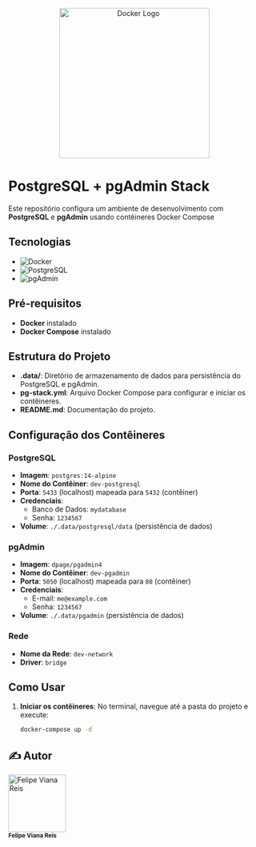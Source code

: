 <p align="center">
  <img src="https://www.docker.com/wp-content/uploads/2022/03/horizontal-logo-monochromatic-white.png" alt="Docker Logo" width="300">
</p>

# PostgreSQL + pgAdmin Stack

Este repositório configura um ambiente de desenvolvimento com **PostgreSQL** e **pgAdmin** usando contêineres Docker Compose

## Tecnologias

- ![Docker](https://img.shields.io/badge/Docker-2496ED?style=for-the-badge&logo=docker&logoColor=white)
- ![PostgreSQL](https://img.shields.io/badge/PostgreSQL-336791?style=for-the-badge&logo=postgresql&logoColor=white)
- ![pgAdmin](https://img.shields.io/badge/pgAdmin-0061a6?style=for-the-badge&logo=postgresql&logoColor=white)

## Pré-requisitos

- **Docker** instalado
- **Docker Compose** instalado

## Estrutura do Projeto

- **.data/**: Diretório de armazenamento de dados para persistência do PostgreSQL e pgAdmin.
- **pg-stack.yml**: Arquivo Docker Compose para configurar e iniciar os contêineres.
- **README.md**: Documentação do projeto.

## Configuração dos Contêineres

### PostgreSQL

- **Imagem**: `postgres:14-alpine`
- **Nome do Contêiner**: `dev-postgresql`
- **Porta**: `5433` (localhost) mapeada para `5432` (contêiner)
- **Credenciais**:
  - Banco de Dados: `mydatabase`
  - Senha: `1234567`
- **Volume**: `./.data/postgresql/data` (persistência de dados)

### pgAdmin

- **Imagem**: `dpage/pgadmin4`
- **Nome do Contêiner**: `dev-pgadmin`
- **Porta**: `5050` (localhost) mapeada para `80` (contêiner)
- **Credenciais**:
  - E-mail: `me@example.com`
  - Senha: `1234567`
- **Volume**: `./.data/pgadmin` (persistência de dados)

### Rede

- **Nome da Rede**: `dev-network`
- **Driver**: `bridge`

## Como Usar

1. **Iniciar os contêineres**:
   No terminal, navegue até a pasta do projeto e execute:

   ```bash
   docker-compose up -d

<h2>✍️ Autor</h2>

<a href="https://github.com/Felps3296">
  <img loading="lazy" src="https://avatars.githubusercontent.com/u/64935845?v=4" width="115" alt="Felipe Viana Reis">
</a>
<br>
<sub><b>Felipe Viana Reis</b></sub>
<br>

